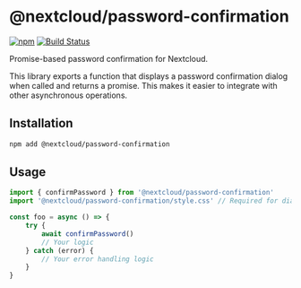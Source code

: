 # @nextcloud/password-confirmation

[![npm](https://img.shields.io/npm/v/@nextcloud/password-confirmation.svg)](https://www.npmjs.com/package/nextcloud-password-confirmation)
[![Build Status](https://travis-ci.org/nextcloud/nextcloud-password-confirmation.svg?branch=master)](https://travis-ci.org/nextcloud/nextcloud-password-confirmation)

Promise-based password confirmation for Nextcloud.

This library exports a function that displays a password confirmation dialog when called and returns a promise. This makes it easier to integrate with other asynchronous operations.

## Installation
```sh
npm add @nextcloud/password-confirmation
```

## Usage
```js
import { confirmPassword } from '@nextcloud/password-confirmation'
import '@nextcloud/password-confirmation/style.css' // Required for dialog styles

const foo = async () => {
    try {
        await confirmPassword()
        // Your logic
    } catch (error) {
        // Your error handling logic
    }
}
```
